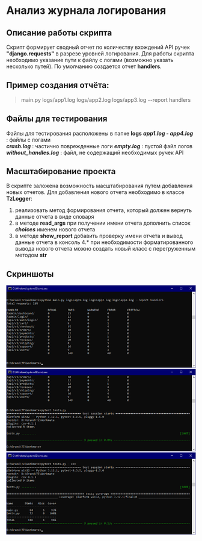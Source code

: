 # Анализ журнала логирования
## Описание работы скрипта
Скрипт формирует сводный отчет по количеству вхождений API ручек __"django.requests"__ в разрезе уровней логирования. 
Для работы скрипта необходимо указание пути к файлу с логами (возможно указать несколько путей). По умолчанию создается отчет __handlers__.
## Пример создания отчёта:
> main.py logs/app1.log logs/app2.log logs/app3.log --report handlers
## Файлы для тестирования 
Файлы для тестирования расположены в папке __logs__
***app1.log - app4.log*** : файлы с логами  
***crash.log*** : частично поврежденные логи
***empty.log*** : пустой файл логов
***without_handles.log*** : файл, не содержащий необходимых ручек API
## Масштабирование проекта
В скрипте заложена возможность масштабирования путем добавления новых отчетов. Для добавления нового отчета необходимо в классе __TzLogger__:  
1. реализовать метод формирования отчета, который должен вернуть данные отчета в виде словаря
2. в методе __read_args__ при получении имени отчета дополнить спиcок ***choices*** именем нового отчета
3. в методе __show_report__ добавить проверку имени отчета и вывод данные отчета в консоль
4.* при необходимости форматированного вывода нового отчета можно создать новый класс с перегруженным методом __str__
## Скриншоты
![Пример работы скрипта](/screenshots/run_screenshot.png)  
![Тестирование скрипта](/screenshots/test_screenshot.png)  
![Покрытие тестами скрипта](/screenshots/pytest_cov_screenshot.png)  
